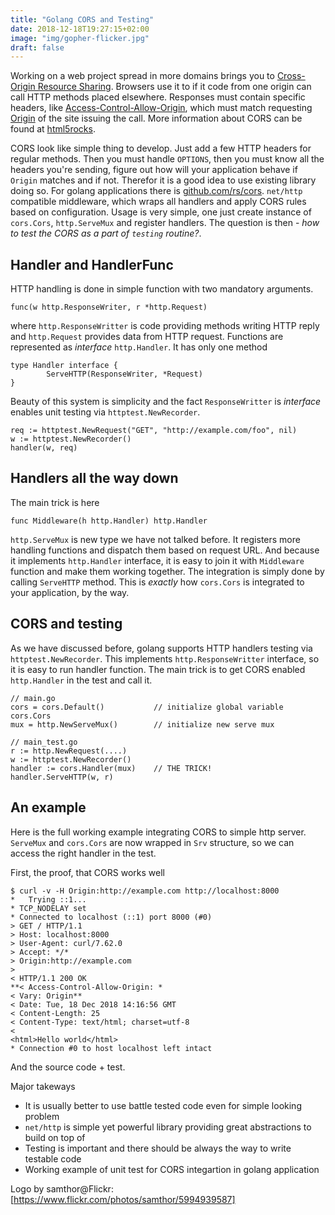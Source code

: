 ```yaml
---
title: "Golang CORS and Testing"
date: 2018-12-18T19:27:15+02:00
image: "img/gopher-flicker.jpg"
draft: false
---
```


Working on a web project spread in more domains brings you to [Cross-Origin Resource Sharing](https://www.html5rocks.com/en/tutorials/cors/). Browsers use it to if it code from one origin can call HTTP methods placed elsewhere. Responses must contain specific headers, like [Access-Control-Allow-Origin](https://developer.mozilla.org/en-US/docs/Web/HTTP/Headers/Access-Control-Allow-Origin), which must match requesting [Origin](https://developer.mozilla.org/en-US/docs/Web/HTTP/Headers/Origin) of the site issuing the call. More information about CORS can be found at [html5rocks](https://www.html5rocks.com/en/tutorials/cors/).

CORS look like simple thing to develop. Just add a few HTTP headers for regular methods. Then you must handle `OPTIONS`, then you must know all the headers you're sending, figure out how will your application behave if `Origin` matches and if not. Therefor it is a good idea to use existing library doing so. For golang applications there is [github.com/rs/cors](https://github.com/rs/cors). `net/http` compatible middleware, which wraps all handlers and apply CORS rules based on configuration. Usage is very simple, one just create instance of `cors.Cors`, `http.ServeMux` and register handlers. The question is then - _how to test the CORS as a part of `testing` routine?_.

## Handler and HandlerFunc

HTTP handling is done in simple function with two mandatory arguments.

```
func(w http.ResponseWriter, r *http.Request)
```

where `http.ResponseWritter` is code providing methods writing HTTP reply and `http.Request` provides data from HTTP request. Functions are represented as _interface_ `http.Handler`. It has only one method

```
type Handler interface {
        ServeHTTP(ResponseWriter, *Request)
}
```

Beauty of this system is simplicity and the fact `ResponseWritter` is _interface_ enables unit testing via `httptest.NewRecorder`.

```
req := httptest.NewRequest("GET", "http://example.com/foo", nil)
w := httptest.NewRecorder()
handler(w, req)
```

## Handlers all the way down

The main trick is here

```
func Middleware(h http.Handler) http.Handler
```

`http.ServeMux` is new type we have not talked before. It registers more handling functions and dispatch them based on request URL. And because it implements `http.Handler` interface, it is easy to join it with `Middleware` function and make them working together. The integration is simply done by calling `ServeHTTP` method. This is _exactly_ how `cors.Cors` is integrated to your application, by the way.

## CORS and testing

As we have discussed before, golang supports HTTP handlers testing via `httptest.NewRecorder`. This implements `http.ResponseWritter` interface, so it is easy to run handler function. The main trick is to get CORS enabled `http.Handler` in the test and call it.

```
// main.go
cors = cors.Default()           // initialize global variable cors.Cors
mux = http.NewServeMux()        // initialize new serve mux

// main_test.go
r := http.NewRequest(....)
w := httptest.NewRecorder()
handler := cors.Handler(mux)    // THE TRICK!
handler.ServeHTTP(w, r)
```

## An example

Here is the full working example integrating CORS to simple http server. `ServeMux` and `cors.Cors` are now wrapped in `Srv` structure, so we can access the right handler in the test.

First, the proof, that CORS works well

```
$ curl -v -H Origin:http://example.com http://localhost:8000
*   Trying ::1...
* TCP_NODELAY set
* Connected to localhost (::1) port 8000 (#0)
> GET / HTTP/1.1
> Host: localhost:8000
> User-Agent: curl/7.62.0
> Accept: */*
> Origin:http://example.com
> 
< HTTP/1.1 200 OK
**< Access-Control-Allow-Origin: *
< Vary: Origin**
< Date: Tue, 18 Dec 2018 14:16:56 GMT
< Content-Length: 25
< Content-Type: text/html; charset=utf-8
< 
<html>Hello world</html>
* Connection #0 to host localhost left intact
```

And the source code + test.

<script src="https://gist.github.com/vyskocilm/3007ce0754d86b7e7b0754383b46b2a1.js"></script>

Major takeways

*   It is usually better to use battle tested code even for simple looking problem
*   `net/http` is simple yet powerful library providing great abstractions to build on top of
*   Testing is important and there should be always the way to write testable code
*   Working example of unit test for CORS integartion in golang application

Logo by samthor@Flickr: [https://www.flickr.com/photos/samthor/5994939587]
